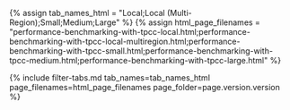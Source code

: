 {% assign tab_names_html = "Local;Local (Multi-Region);Small;Medium;Large" %}
{% assign html_page_filenames = "performance-benchmarking-with-tpcc-local.html;performance-benchmarking-with-tpcc-local-multiregion.html;performance-benchmarking-with-tpcc-small.html;performance-benchmarking-with-tpcc-medium.html;performance-benchmarking-with-tpcc-large.html" %}

{% include filter-tabs.md tab_names=tab_names_html page_filenames=html_page_filenames page_folder=page.version.version %}
